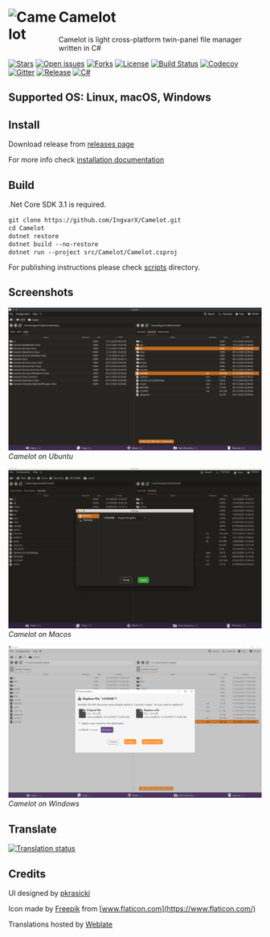 # Camelot <img align="left" src="/src/Camelot/Assets/logo.png" alt="Camelot" width="100" height="100">

Camelot is light cross-platform twin-panel file manager written in C#

[![Stars](https://img.shields.io/github/stars/IngvarX/Camelot.svg?style=for-the-badge)](https://github.com/IngvarX/Camelot/stargazers)
[![Open issues](https://img.shields.io/github/issues/IngvarX/Camelot.svg?style=for-the-badge)](https://github.com/IngvarX/Camelot/issues)
[![Forks](https://img.shields.io/github/forks/IngvarX/Camelot.svg?style=for-the-badge)](https://github.com/IngvarX/Camelot/forks)
[![License](https://img.shields.io/github/license/IngvarX/Camelot?style=for-the-badge)](https://raw.githubusercontent.com/IngvarX/Camelot/master/LICENSE.md)
[![Build Status](https://img.shields.io/travis/com/IngvarX/Camelot?style=for-the-badge)](https://travis-ci.com/github/IngvarX/Camelot)
[![Codecov](https://img.shields.io/codecov/c/github/IngvarX/Camelot?style=for-the-badge)](https://codecov.io/gh/IngvarX/Camelot)
[![Gitter](https://img.shields.io/gitter/room/IngvarX/Camelot?style=for-the-badge)](https://gitter.im/IngvarX-Camelot/community)
[![Release](https://img.shields.io/github/v/release/IngvarX/Camelot?style=for-the-badge)](https://github.com/IngvarX/Camelot/releases)
[![C#](https://img.shields.io/github/languages/top/IngvarX/Camelot?style=for-the-badge)](https://github.com/IngvarX/Camelot/search?l=c%23)

## Supported OS: Linux, macOS, Windows

## Install

Download release from [releases page](https://github.com/IngvarX/Camelot/releases)

For more info check [installation documentation](/docs/INSTALL.md)

## Build

.Net Core SDK 3.1 is required.

```
git clone https://github.com/IngvarX/Camelot.git
cd Camelot
dotnet restore
dotnet build --no-restore
dotnet run --project src/Camelot/Camelot.csproj
```

For publishing instructions please check [scripts](/scripts/) directory.

## Screenshots
![Camelot on Ubuntu](/docs/Ubuntu.png)
*Camelot on Ubuntu*

![Camelot on Macos](/docs/Macos.png)
*Camelot on Macos*

![Camelot on Windows](/docs/Windows.png)
*Camelot on Windows*

## Translate

<a href="https://hosted.weblate.org/engage/camelot/">
<img src="https://hosted.weblate.org/widgets/camelot/-/CamelotApp/open-graph.png" alt="Translation status" />
</a>

## Credits

UI designed by [pkrasicki](https://github.com/pkrasicki)

Icon made by [Freepik](https://www.flaticon.com/authors/freepik) from [www.flaticon.com](https://www.flaticon.com/)

Translations hosted by [Weblate](https://hosted.weblate.org/)
